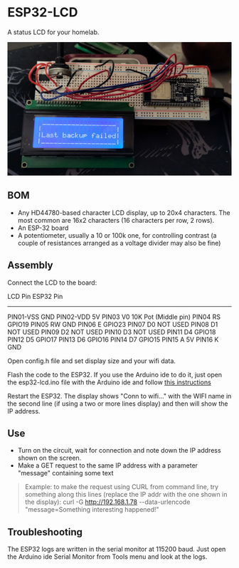 # ESP32-LCD

A status LCD for your homelab.

![ESP32-LCD prototype](../images/esp32-lcd.jpg)

## BOM

- Any HD44780-based character LCD display, up to 20x4 characters. The most common are 16x2 characters (16 characters per row, 2 rows).
- An ESP-32 board
- A potentiometer, usually a 10 or 100k one, for controlling contrast (a couple of resistances arranged as a voltage divider may also be fine)

## Assembly

Connect the LCD to the board:

LCD Pin		ESP32 Pin
____________________________________
PIN01-VSS	GND
PIN02-VDD	5V
PIN03 V0	10K Pot (Middle pin)
PIN04 RS	GPIO19
PIN05 RW	GND
PIN06  E	GPIO23
PIN07 D0	NOT USED
PIN08 D1	NOT USED
PIN09 D2	NOT USED
PIN10 D3	NOT USED
PIN11 D4	GPIO18
PIN12 D5	GPIO17
PIN13 D6	GPIO16
PIN14 D7	GPIO15
PIN15 A		5V
PIN16 K		GND

Open config.h file and set display size and your wifi data.

Flash the code to the ESP32. If you use the Arduino ide to do it, just open the esp32-lcd.ino file with the Arduino ide and follow [this instructions](https://randomnerdtutorials.com/getting-started-with-esp32/)

Restart the ESP32. The display shows "Conn to wifi..." with the WIFI name in the second line (if using a two or more lines display) and then will show the IP address.

## Use

- Turn on the circuit, wait for connection and note down the IP address shown on the screen.
- Make a GET request to the same IP address with a parameter "message" containing some text

> Example: to make the request using CURL from command line, try something along this lines (replace the IP addr with the one shown in the display):
> curl -G http://192.168.1.78 --data-urlencode "message=Something interesting happened!"

## Troubleshooting

The ESP32 logs are written in the serial monitor at 115200 baud. Just open the Arduino ide Serial Monitor from Tools menu and look at the logs.
